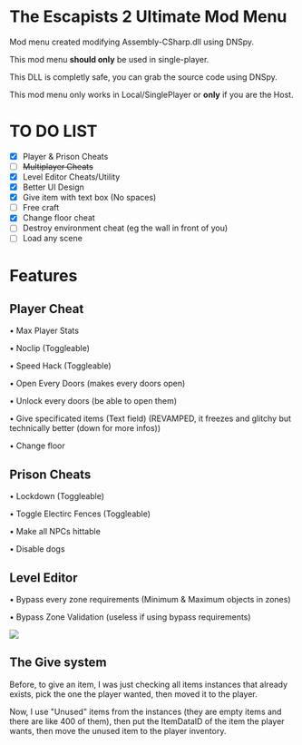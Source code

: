 # The Escapists 2 Ultimate Mod Menu

Mod menu created modifying Assembly-CSharp.dll using DNSpy.

This mod menu **should only** be used in single-player.

This DLL is completly safe, you can grab the source code using DNSpy.

This mod menu only works in Local/SinglePlayer or **only** if you are the Host.

# TO DO LIST

- [x] Player & Prison Cheats
- [ ] ~~Multiplayer Cheats~~
- [x] Level Editor Cheats/Utility
- [x] Better UI Design
- [x] Give item with text box (No spaces)
- [ ] Free craft
- [x] Change floor cheat
- [ ] Destroy environment cheat (eg the wall in front of you)
- [ ] Load any scene 

# Features

## Player Cheat

• Max Player Stats

• Noclip (Toggleable)

• Speed Hack (Toggleable)

• Open Every Doors (makes every doors open)

• Unlock every doors (be able to open them)

• Give specificated items (Text field) (REVAMPED, it freezes and glitchy but technically better (down for more infos))

• Change floor

## Prison Cheats

• Lockdown (Toggleable)

• Toggle Electirc Fences (Toggleable)

• Make all NPCs hittable

• Disable dogs

## Level Editor 

• Bypass every zone requirements (Minimum & Maximum objects in zones)

• Bypass Zone Validation (useless if using bypass requirements)

![](https://media.discordapp.net/attachments/1123000484437958697/1131781481782591580/image.png)

## The Give system

Before, to give an item, I was just checking all items instances that already exists, pick the one the player wanted, then moved it to the player.

Now, I use "Unused" items from the instances (they are empty items and there are like 400 of them), then put the ItemDataID of the item the player wants, then move the unused item to the player inventory.
